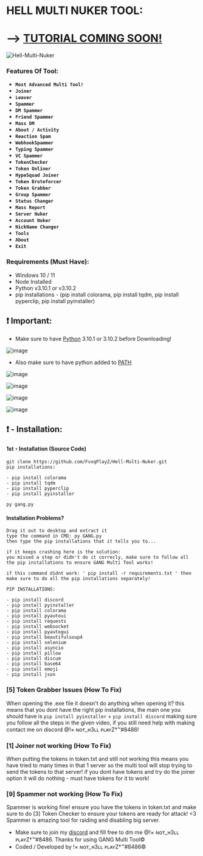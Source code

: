 # HELL MULTI NUKER TOOL: 

# --> [TUTORIAL COMING SOON!](https://www.youtube.com/channel/UCGO6iaht2JPMyWo4nDXxeiA)
![Hell-Multi-Nuker](https://user-images.githubusercontent.com/98466479/151713460-85f125c2-90ea-4f0e-8679-2f8ad9da6e69.JPG)

### Features Of Tool:

- **`Most Advanced Multi Tool!`**
- **`Joiner`**
- **`Leaver`**
- **`Spammer`**
- **`DM Spammer`**
- **`Friend Spammer`**
- **`Mass DM`**
- **`About / Activity`**
- **`Reaction Spam`**
- **`WebhookSpammer`**
- **`Typing Spammer`**
- **`VC Spammer`**
- **`TokenChecker`**
- **`Token Onliner`**
- **`HypeSquad Joiner`**
- **`Token Bruteforcer`**
- **`Token Grabber`**
- **`Group Spammer`**
- **`Status Changer`**
- **`Mass Report`**
- **`Server Nuker`**
- **`Account Nuker`**
- **`NickName Changer`**
- **`Tools`**
- **`About`**
- **`Exit`**



### Requirements (Must Have):
- Windows 10 / 11
- Node Installed
- Python v3.10.1 or v3.10.2
- pip installations - (pip install colorama, pip install tqdm, pip install pyperclip, pip install pyinstaller)


## ❗ Important:
- Make sure to have [Python](https://www.python.org/downloads/) 3.10.1 or 3.10.2 before Downloading! 

![image](https://user-images.githubusercontent.com/94531396/149606997-0aef231b-934d-47bd-ab3e-fdd730b30098.png)

- Also make sure to have python added to [PATH](https://datatofish.com/add-python-to-windows-path/)

![image](https://user-images.githubusercontent.com/94531396/149606690-f81235a6-3367-405a-a231-fb5e27b406fb.png)

![image](https://user-images.githubusercontent.com/94531396/149905226-dd061144-00e7-4ebb-acdc-ae22f74beff1.png)

![image](https://user-images.githubusercontent.com/94531396/149905424-bab6201b-952a-4157-b999-59fd01bcf9ba.png)

![image](https://user-images.githubusercontent.com/94531396/149905441-b722ae86-d446-40da-a967-6f8c849ed04d.png)


## ❗  - Installation:
#### 1st・Installation (Source Code)
```
git clone https://github.com/FvxqPlayZ/Hell-Multi-Nuker.git
pip installations:

- pip install colorama
- pip install tqdm
- pip install pyperclip
- pip install pyinstaller

py gang.py
```

#### Installation Problems?
```
Drag it out to desktop and extract it
type the command in CMD: py GANG.py
then type the pip installations that it tells you to...

if it keeps crashing here is the solution:
you missed a step or didn't do it correcly, make sure to follow all the pip installations to ensure GANG Multi Tool works!

if this command didnt work: ' pip install -r requirements.txt ' then make sure to do all the pip installations separately!

PIP INSTALLATIONS:

- pip install discord
- pip install pyinstaller
- pip install colorama
- pip install pyautoui
- pip install requests
- pip install websocket
- pip install pyautogui
- pip install beautifulsoup4
- pip install selenium
- pip install asyncio
- pip install pillow
- pip install discum
- pip install base64
- pip install emoji
- pip install json
```

### [5] Token Grabber Issues (How To Fix)

When opening the .exe file it doesn't do anything when opening it? 
this means that you dont have the right pip installations, the main one you should have is `pip install pyinstaller` + `pip install discord`
making sure you follow all the steps in the given video, if you still need help with making contact me on discord @!× ɴᴏᴛ_ʜ3ʟʟ ᴘʟᴀʏZ†™#8486!


### [1] Joiner not working (How To Fix)

When putting the tokens in token.txt and still not working this means you have tried to many times in that 1 server so the multi tool will stop trying to send the tokens to that server!
if you dont have tokens and try do the joiner option it will do nothing - must have tokens for it to work!


### [9] Spammer not working (How To Fix)

Spammer is working fine! ensure you have the tokens in token.txt and make sure to do [3] Token Checker to ensure your tokens are ready for attack! <3
Spammer is amazing tool for raiding and disabling big server.





- Make sure to join my [discord](https://discord.gg/GDVH7RYD9U) and fill free to dm me @!× ɴᴏᴛ_ʜ3ʟʟ ᴘʟᴀʏZ†™#8486. Thanks for using GANG Multi Tool©
- Coded / Developed by !× ɴᴏᴛ_ʜ3ʟʟ ᴘʟᴀʏZ†™#8486©

